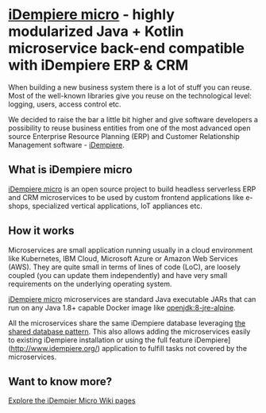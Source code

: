 # [iDempiere micro](https://idempiere-micro.github.io/) - highly modularized Java + Kotlin microservice back-end compatible with iDempiere ERP & CRM

When building a new business system there is a lot of stuff you can reuse. Most of the well-known libraries give you reuse on the technological level: logging, users, access control etc.

We decided to raise the bar a little bit higher and give software developers a possibility to reuse business entities from one of the most advanced open source Enterprise Resource Planning (ERP) and Customer Relationship Management software - [iDempiere](http://www.idempiere.org/).

## What is iDempiere micro
[iDempiere micro](https://idempiere-micro.github.io/) is an open source project to build headless serverless ERP and CRM microservices to be used by custom frontend applications like e-shops, specialized vertical applications, IoT appliances etc.

## How it works
Microservices are small application running usually in a cloud environment like Kubernetes, IBM Cloud, Microsoft Azure or Amazon Web Services (AWS). They are quite small in terms of lines of code (LoC), are loosely coupled (you can update them independently) and have very small requirements on the underlying operating system.

[iDempiere micro](https://idempiere-micro.github.io/) microservices are standard Java executable JARs that can run on any Java 1.8+ capable Docker image like [openjdk:8-jre-alpine](https://hub.docker.com/_/openjdk).

All the microservices share the same iDempiere database leveraging [the shared database pattern](https://microservices.io/patterns/data/shared-database.html). This also allows adding the microservices easily to existing iDempiere installation or using the full feature iDempiere](http://www.idempiere.org/) application to fulfill tasks not covered by the microservices.

## Want to know more?
[Explore the iDempier Micro Wiki pages](https://github.com/iDempiere-micro/Docs/wiki)
